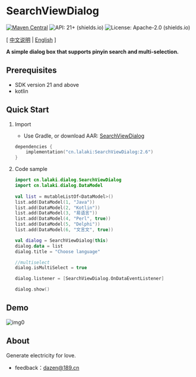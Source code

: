 # SearchViewDialog
[![Maven Central](https://img.shields.io/maven-central/v/cn.lalaki/SearchViewDialog.svg?label=Maven%20Central&logo=sonatype)](https://central.sonatype.com/artifact/cn.lalaki/SearchViewDialog/) ![API: 21+ (shields.io)](https://img.shields.io/badge/API-21+-2f9b45?logo=android) ![License: Apache-2.0 (shields.io)](https://img.shields.io/badge/License-Apache--2.0-c02041?logo=apache)

[ [中文说明](README_zh_cn.md) | [English](#) ]

**A simple dialog box that supports pinyin search and multi-selection.**

## Prerequisites

+ SDK version 21 and above
+ kotlin

## Quick Start

1. Import

    + Use Gradle, or download AAR: [SearchViewDialog](https://github.com/lalakii/SearchViewDialog/releases)

    ```kotlin
    dependencies {
        implementation("cn.lalaki:SearchViewDialog:2.6")
    }
    ```

2. Code sample

   ```kotlin
   import cn.lalaki.dialog.SearchViewDialog
   import cn.lalaki.dialog.DataModel
           
   val list = mutableListOf<DataModel>()
   list.add(DataModel(1, "Java"))
   list.add(DataModel(2, "Kotlin"))
   list.add(DataModel(3, "易语言"))
   list.add(DataModel(4, "Perl", true))
   list.add(DataModel(5, "Delphi"))
   list.add(DataModel(6, "文言文", true))
   
   val dialog = SearchViewDialog(this)
   dialog.data = list
   dialog.title = "Choose language"
   
   //multiselect
   dialog.isMultiSelect = true
   
   dialog.listener = [SearchViewDialog.OnDataEventListener]
   
   dialog.show()
   
   
   ```

## Demo

![img0](https://cdn.jsdelivr.net/gh/lalakii/SearchViewDialog/video/demo.gif?v=1.6)

## About

Generate electricity for love.

+ feedback：dazen@189.cn

